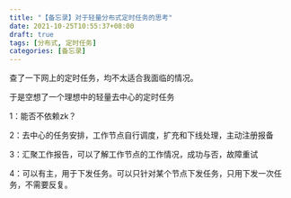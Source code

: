 ```yaml
---
title: "【备忘录】对于轻量分布式定时任务的思考"
date: 2021-10-25T10:55:37+08:00
draft: true
tags: [分布式, 定时任务]
categories: [备忘录]
---
```


查了一下网上的定时任务，均不太适合我面临的情况。

于是空想了一个理想中的轻量去中心的定时任务

1：能否不依赖zk？

2：去中心的任务安排，工作节点自行调度，扩充和下线处理，主动注册报备

3：汇聚工作报告，可以了解工作节点的工作情况，成功与否，故障重试

4：可以有主，用于下发任务。可以只针对某个节点下发任务，只用下发一次任务，不需要反复。



